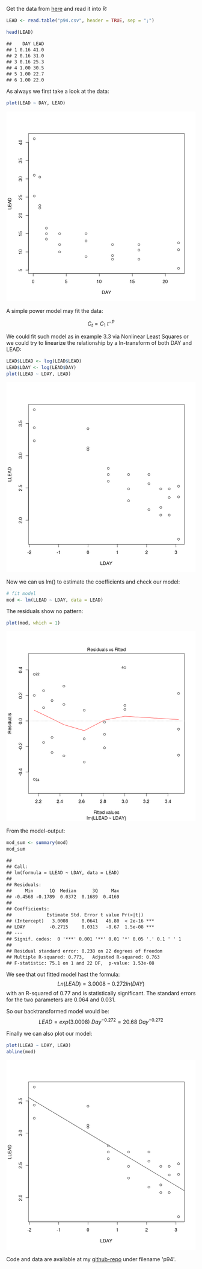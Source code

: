 


Get the data from [here](https://raw.github.com/EDiLD/r-ed/master/quantitative_ecotoxicology/data/p94.csv) and read it into R:


```r
LEAD <- read.table("p94.csv", header = TRUE, sep = ";")
```




```r
head(LEAD)
```

```
##    DAY LEAD
## 1 0.16 41.0
## 2 0.16 31.0
## 3 0.16 25.3
## 4 1.00 30.5
## 5 1.00 22.7
## 6 1.00 22.0
```



As always we first take a look at the data:

```r
plot(LEAD ~ DAY, LEAD)
```

![plot of chunk p94_raw](figure/p94_raw.png) 


A simple power model may fit the data:

$$C_t = C_1~t^{−P}$$

We could fit such model as in example 3.3 via Nonlinear Least Squares or we could try to linearize the relationship by a ln-transform  of both DAY and LEAD:


```r
LEAD$LLEAD <- log(LEAD$LEAD)
LEAD$LDAY <- log(LEAD$DAY)
plot(LLEAD ~ LDAY, LEAD)
```

![plot of chunk p94_linear](figure/p94_linear.png) 


Now we can us lm() to estimate the coefficients and check our model:


```r
# fit model
mod <- lm(LLEAD ~ LDAY, data = LEAD)
```


The residuals show no pattern:

```r
plot(mod, which = 1)
```

![plot of chunk p94_residuals](figure/p94_residuals.png) 


From the model-output:

```r
mod_sum <- summary(mod)
mod_sum
```

```
## 
## Call:
## lm(formula = LLEAD ~ LDAY, data = LEAD)
## 
## Residuals:
##     Min      1Q  Median      3Q     Max 
## -0.4568 -0.1789  0.0372  0.1689  0.4169 
## 
## Coefficients:
##             Estimate Std. Error t value Pr(>|t|)    
## (Intercept)   3.0008     0.0641   46.80  < 2e-16 ***
## LDAY         -0.2715     0.0313   -8.67  1.5e-08 ***
## ---
## Signif. codes:  0 '***' 0.001 '**' 0.01 '*' 0.05 '.' 0.1 ' ' 1 
## 
## Residual standard error: 0.238 on 22 degrees of freedom
## Multiple R-squared: 0.773,	Adjusted R-squared: 0.763 
## F-statistic: 75.1 on 1 and 22 DF,  p-value: 1.53e-08
```



We see that out fitted model hast the formula:
$$Ln(LEAD) = 3.0008 - 0.272 ln(DAY)$$
with an R-squared of 0.77 and is statistically significant. The standard errors for the two parameters are 0.064 and 0.031.

So our backtransformed model would be:
$$ LEAD = exp(3.0008)~Day^{-0.272} = 20.68~Day^{-0.272}$$

Finally we can also plot our model:

```r
plot(LLEAD ~ LDAY, LEAD)
abline(mod)
```

![plot of chunk p94_model](figure/p94_model.png) 



Code and data are available at my [github-repo](https://github.com/EDiLD/r-ed/tree/master/quantitative_ecotoxicology) under filename 'p94'.

